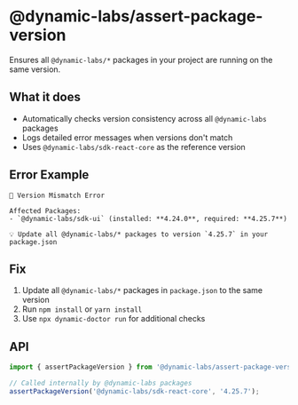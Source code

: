 # @dynamic-labs/assert-package-version

Ensures all `@dynamic-labs/*` packages in your project are running on the same version.

## What it does

- Automatically checks version consistency across all `@dynamic-labs` packages
- Logs detailed error messages when versions don't match
- Uses `@dynamic-labs/sdk-react-core` as the reference version

## Error Example

```
🚨 Version Mismatch Error

Affected Packages:
- `@dynamic-labs/sdk-ui` (installed: **4.24.0**, required: **4.25.7**)

💡 Update all @dynamic-labs/* packages to version `4.25.7` in your package.json
```

## Fix

1. Update all `@dynamic-labs/*` packages in `package.json` to the same version
2. Run `npm install` or `yarn install`
3. Use `npx dynamic-doctor run` for additional checks

## API

```typescript
import { assertPackageVersion } from '@dynamic-labs/assert-package-version';

// Called internally by @dynamic-labs packages
assertPackageVersion('@dynamic-labs/sdk-react-core', '4.25.7');
```
